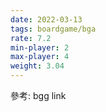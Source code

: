 ```yaml
---
date: 2022-03-13
tags: boardgame/bga
rate: 7.2
min-player: 2
max-player: 4
weight: 3.04
---
```


參考: bgg link